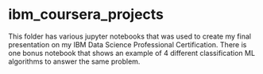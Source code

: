 # ibm_coursera_projects

This folder has various jupyter notebooks that was used to create my final presentation on my IBM Data Science Professional Certification.  There is one bonus notebook that shows an example of 4 different classification ML algorithms to answer the same problem.
